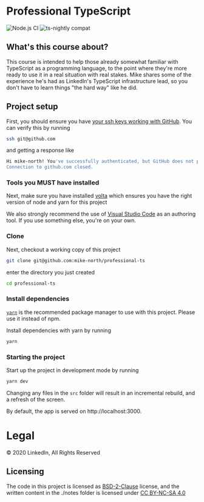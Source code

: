 # Professional TypeScript

![Node.js CI](https://github.com/mike-north/professional-ts/workflows/Node.js%20CI/badge.svg)
![ts-nightly compat](https://github.com/mike-north/professional-ts/workflows/TypeScript@Next%20tests/badge.svg)

## What's this course about?

This course is intended to help those already somewhat familiar with TypeScript as a programming language, to the point where they're more ready to use it in a real situation with real stakes. Mike shares some of the experience he's had as LinkedIn's TypeScript infrastructure lead, so you don't have to learn things "the hard way" like he did.

## Project setup

First, you should ensure you have [your ssh keys working with GitHub](https://docs.github.com/en/free-pro-team@latest/github/authenticating-to-github/generating-a-new-ssh-key-and-adding-it-to-the-ssh-agent). You can verify this by running

```sh
ssh git@github.com
```

and getting a response like

```sh
Hi mike-north! You've successfully authenticated, but GitHub does not provide shell access.
Connection to github.com closed.
```

### Tools you MUST have installed

Next, make sure you have installed [volta](http://volta.sh/) which ensures you have the right version of node and yarn for this project

We also strongly recommend the use of [Visual Studio Code](https://code.visualstudio.com/) as an authoring tool. If you use something else, you're on your own.

### Clone

Next, checkout a working copy of this project

```sh
git clone git@github.com:mike-north/professional-ts
```

enter the directory you just created

```sh
cd professional-ts
```

### Install dependencies

[`yarn`](https://yarnpkg.com/) is the recommended package manager to use with this project. Please use it instead of npm.

Install dependencies with yarn by running

```sh
yarn
```

### Starting the project

Start up the project in development mode by running

```sh
yarn dev
```

Changing any files in the `src` folder will result in an incremental rebuild, and a refresh of the screen.

By default, the app is served on http://localhost:3000.

# Legal

&copy; 2020 LinkedIn, All Rights Reserved

## Licensing

The code in this project is licensed as [BSD-2-Clause](https://opensource.org/licenses/BSD-2-Clause) license, and the written content in the ./notes folder is licensed under [CC BY-NC-SA 4.0](https://creativecommons.org/licenses/by-nc-sa/4.0/)
